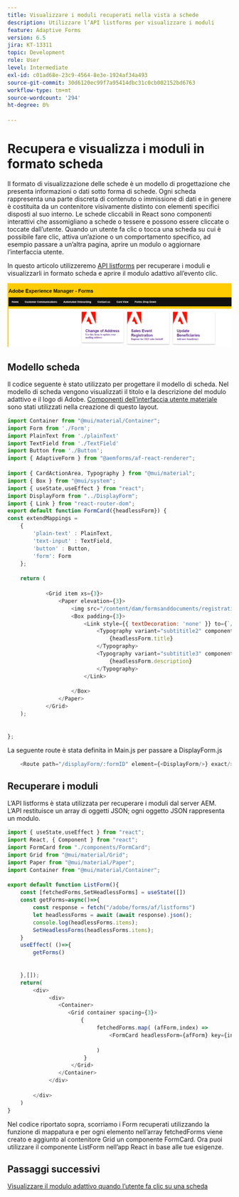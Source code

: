 ```yaml
---
title: Visualizzare i moduli recuperati nella vista a schede
description: Utilizzare l’API listforms per visualizzare i moduli
feature: Adaptive Forms
version: 6.5
jira: KT-13311
topic: Development
role: User
level: Intermediate
exl-id: c01ad68e-23c9-4564-8e3e-1924af34a493
source-git-commit: 30d6120ec99f7a95414dbc31c0cb002152bd6763
workflow-type: tm+mt
source-wordcount: '294'
ht-degree: 0%

---
```


# Recupera e visualizza i moduli in formato scheda

Il formato di visualizzazione delle schede è un modello di progettazione che presenta informazioni o dati sotto forma di schede. Ogni scheda rappresenta una parte discreta di contenuto o immissione di dati e in genere è costituita da un contenitore visivamente distinto con elementi specifici disposti al suo interno.
Le schede cliccabili in React sono componenti interattivi che assomigliano a schede o tessere e possono essere cliccate o toccate dall’utente. Quando un utente fa clic o tocca una scheda su cui è possibile fare clic, attiva un’azione o un comportamento specifico, ad esempio passare a un’altra pagina, aprire un modulo o aggiornare l’interfaccia utente.

In questo articolo utilizzeremo [API listforms](https://opensource.adobe.com/aem-forms-af-runtime/api/#tag/List-Forms/operation/listForms) per recuperare i moduli e visualizzarli in formato scheda e aprire il modulo adattivo all’evento clic.

![vista a schede](./assets/card-view-forms.png)

## Modello scheda

Il codice seguente è stato utilizzato per progettare il modello di scheda. Nel modello di scheda vengono visualizzati il titolo e la descrizione del modulo adattivo e il logo di Adobe. [Componenti dell’interfaccia utente materiale](https://mui.com/) sono stati utilizzati nella creazione di questo layout.



```javascript
import Container from "@mui/material/Container";
import Form from './Form';
import PlainText from './plainText'
import TextField from './TextField'
import Button from './Button';
import { AdaptiveForm } from "@aemforms/af-react-renderer";

import { CardActionArea, Typography } from "@mui/material";
import { Box } from "@mui/system";
import { useState,useEffect } from "react";
import DisplayForm from "../DisplayForm";
import { Link } from "react-router-dom";
export default function FormCard({headlessForm}) {
const extendMappings =
    {
        'plain-text' : PlainText,
        'text-input' : TextField,
        'button' : Button,
        'form': Form
    };
   
    return (
        
            <Grid item xs={3}>
                <Paper elevation={3}>
                    <img src="/content/dam/formsanddocuments/registrationform/jcr:content/renditions/cq5dam.thumbnail.48.48.png" className="img"/>
                    <Box padding={3}>
                        <Link style={{ textDecoration: 'none' }} to={`/displayForm${headlessForm.id}`}>
                            <Typography variant="subtititle2" component="h2">
                                {headlessForm.title}
                            </Typography>
                            <Typography variant="subtititle3" component="h4">
                                {headlessForm.description}
                            </Typography>
                        </Link>
                
                    </Box>
                </Paper>
            </Grid>
    );
    

};
```

La seguente route è stata definita in Main.js per passare a DisplayForm.js

```javascript
    <Route path="/displayForm/:formID" element={<DisplayForm/>} exact/>
```

## Recuperare i moduli

L’API listforms è stata utilizzata per recuperare i moduli dal server AEM. L’API restituisce un array di oggetti JSON; ogni oggetto JSON rappresenta un modulo.

```javascript
import { useState,useEffect } from "react";
import React, { Component } from "react";
import FormCard from "./components/FormCard";
import Grid from "@mui/material/Grid";
import Paper from "@mui/material/Paper";
import Container from "@mui/material/Container";
 
export default function ListForm(){
    const [fetchedForms,SetHeadlessForms] = useState([])
    const getForms=async()=>{
        const response = fetch("/adobe/forms/af/listforms")
        let headlessForms = await (await response).json();
        console.log(headlessForms.items);
        SetHeadlessForms(headlessForms.items);
    }
    useEffect( ()=>{
        getForms()
        

    },[]);
    return(
        <div>
             <div>
                <Container>
                   <Grid container spacing={3}>
                       {
                            fetchedForms.map( (afForm,index) =>
                                <FormCard headlessForm={afForm} key={index}/>
                         
                            )
                        }
                    </Grid>
                </Container>
             </div>

        </div>
    )
}
```

Nel codice riportato sopra, scorriamo i Form recuperati utilizzando la funzione di mappatura e per ogni elemento nell’array fetchedForms viene creato e aggiunto al contenitore Grid un componente FormCard. Ora puoi utilizzare il componente ListForm nell’app React in base alle tue esigenze.

## Passaggi successivi

[Visualizzare il modulo adattivo quando l’utente fa clic su una scheda](./open-form-card-view.md)
